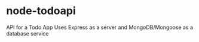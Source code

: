 # node-todoapi
API for a Todo App
Uses Express as a server and MongoDB/Mongoose as a database service
